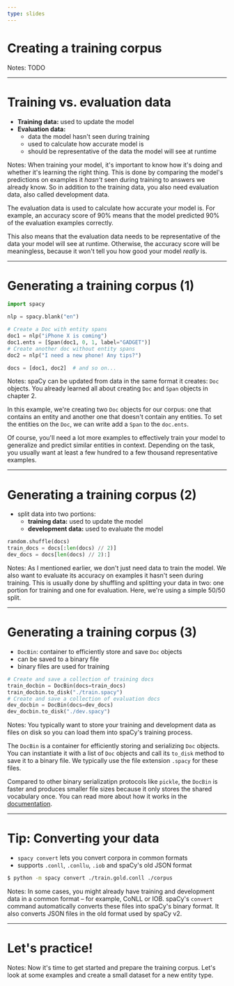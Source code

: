 ```yaml
---
type: slides
---
```


# Creating a training corpus

Notes: TODO

---

# Training vs. evaluation data

- **Training data:** used to update the model
- **Evaluation data:**
  - data the model hasn't seen during training
  - used to calculate how accurate model is
  - should be representative of the data the model will see at runtime

Notes: When training your model, it's important to know how it's doing and
whether it's learning the right thing. This is done by comparing the model's
predictions on examples it _hasn't_ seen during training to answers we already
know. So in addition to the training data, you also need evaluation data, also
called development data.

The evaluation data is used to calculate how accurate your model is. For
example, an accuracy score of 90% means that the model predicted 90% of the
evaluation examples correctly.

This also means that the evaluation data needs to be representative of the data
your model will see at runtime. Otherwise, the accuracy score will be
meaningless, because it won't tell you how good your model _really_ is.

---

# Generating a training corpus (1)

```python
import spacy

nlp = spacy.blank("en")

# Create a Doc with entity spans
doc1 = nlp("iPhone X is coming")
doc1.ents = [Span(doc1, 0, 1, label="GADGET")]
# Create another doc without entity spans
doc2 = nlp("I need a new phone! Any tips?")

docs = [doc1, doc2]  # and so on...
```

Notes: spaCy can be updated from data in the same format it creates: `Doc`
objects. You already learned all about creating `Doc` and `Span` objects in
chapter 2.

In this example, we're creating two `Doc` objects for our corpus: one that
contains an entity and another one that doesn't contain any entities. To set the
entities on the `Doc`, we can write add a `Span` to the `doc.ents`.

Of course, you'll need a lot more examples to effectively train your model to
generalize and predict similar entities in context. Depending on the task, you
usually want at least a few hundred to a few thousand representative examples.

---

# Generating a training corpus (2)

- split data into two portions:
  - **training data:** used to update the model
  - **development data:** used to evaluate the model

```python
random.shuffle(docs)
train_docs = docs[:len(docs) // 2)]
dev_docs = docs[len(docs) // 2):]
```

Notes: As I mentioned earlier, we don't just need data to train the model. We
also want to evaluate its accuracy on examples it hasn't seen during training.
This is usually done by shuffling and splitting your data in two: one portion
for training and one for evaluation. Here, we're using a simple 50/50 split.

---

# Generating a training corpus (3)

- `DocBin`: container to efficiently store and save `Doc` objects
- can be saved to a binary file
- binary files are used for training

```python
# Create and save a collection of training docs
train_docbin = DocBin(docs=train_docs)
train_docbin.to_disk("./train.spacy")
# Create and save a collection of evaluation docs
dev_docbin = DocBin(docs=dev_docs)
dev_docbin.to_disk("./dev.spacy")
```

Notes: You typically want to store your training and development data as files
on disk so you can load them into spaCy's training process.

The `DocBin` is a container for efficiently storing and serializing `Doc`
objects. You can instantiate it with a list of `Doc` objects and call its
`to_disk` method to save it to a binary file. We typically use the file
extension `.spacy` for these files.

Compared to other binary serializatipn protocols like `pickle`, the `DocBin` is
faster and produces smaller file sizes because it only stores the shared
vocabulary once. You can read more about how it works in the
[documentation](https://spacy.io/api/docbin).

---

# Tip: Converting your data

- `spacy convert` lets you convert corpora in common formats
- supports `.conll`, `.conllu`, `.iob` and spaCy's old JSON format

```bash
$ python -m spacy convert ./train.gold.conll ./corpus
```

Notes: In some cases, you might already have training and development data in a
common format – for example, CoNLL or IOB. spaCy's `convert` command
automatically converts these files into spaCy's binary format. It also converts
JSON files in the old format used by spaCy v2.

---

# Let's practice!

Notes: Now it's time to get started and prepare the training corpus. Let's look
at some examples and create a small dataset for a new entity type.
